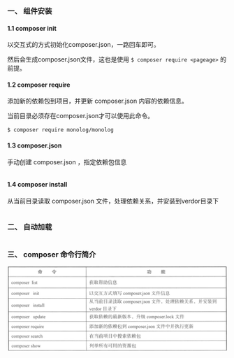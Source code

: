 ### 一、 组件安装

#### 1.1 composer init

以交互式的方式初始化composer.json，一路回车即可。

然后会生成composer.json文件，这也是使用 `$ composer require <pageage>` 的前提。

#### 1.2 composer require

添加新的依赖包到项目，并更新 composer.json 内容的依赖信息。

当前目录必须存在composer.json才可以使用此命令。

```
$ composer require monolog/monolog
```

#### 1.3 composer.json

手动创建 composer.json ，指定依赖包信息

```

```

#### 1.4 composer install

从当前目录读取 composer.json 文件，处理依赖关系，并安装到verdor目录下

```

```

### 二、 自动加载

```

```

### 三、 composer 命令行简介

![](/assets/2import.png)

